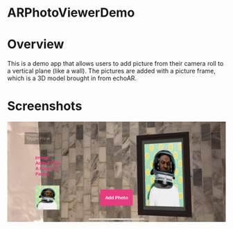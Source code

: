 # ARPhotoViewerDemo

# Overview

This is a demo app that allows users to add picture from their camera roll to a vertical plane (like a wall).
The pictures are added with a picture frame, which is a 3D model brought in from echoAR.

# Screenshots

![screenshot](./Screenshots/screenshot1.JPG)
